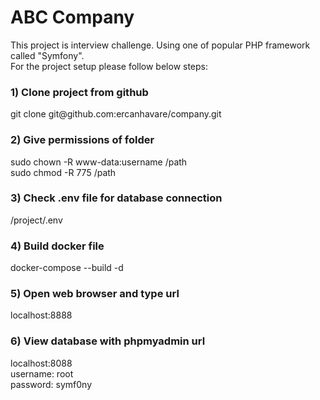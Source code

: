 # ABC Company
<p>This project is interview challenge. 
Using one of popular PHP framework called "Symfony". <br> 
For the project setup please follow below steps: </p>

### 1) Clone project from github 
<p> git clone git@github.com:ercanhavare/company.git </p>

### 2) Give permissions of folder
<p>
sudo chown -R www-data:username /path <br>
sudo chmod -R 775 /path <br>
</p>

### 3) Check .env file for database connection
<p> /project/.env </p>

### 4) Build docker file
<p> docker-compose --build -d </p>

### 5) Open web browser and type url
<p> localhost:8888 </p>

### 6) View database with phpmyadmin url
<p>
localhost:8088 <br>
username: root <br>
password: symf0ny
</p>





